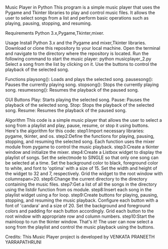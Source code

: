 Music Player in Python
This program is a simple music player that uses the Pygame and Tkinter libraries to play and control music files. It allows the user to select songs from a list and perform basic operations such as playing, pausing, stopping, and resuming.

Requirements
Python 3.x,Pygame,Tkinter,mixer.

Usage
Install Python 3.x and the Pygame and mixer,Tkinter libraries. Download or clone this repository to your local machine. Open the terminal and navigate to the directory where the repository is located. Run the following command to start the music player: python musicplayer_2.py Select a song from the list by clicking on it. Use the buttons to control the playback of the selected song.

Functions
playsong(): Loads and plays the selected song. pausesong(): Pauses the currently playing song. stopsong(): Stops the currently playing song. resumesong(): Resumes the playback of the paused song.

GUI Buttons
Play: Starts playing the selected song. Pause: Pauses the playback of the selected song. Stop: Stops the playback of the selected song. Resume: Resumes the playback of the paused song.

Algorithm
This code is a simple music player that allows the user to select a song from a playlist and play, pause, resume, or stop it using buttons. Here's the algorithm for this code: step1:Import necessary libraries: pygame, tkinter, and os. step2:Define the functions for playing, pausing, stopping, and resuming the selected song. Each function uses the mixer module from pygame to control the music playback. step3:Create a tkinter window and initialize the mixer. step4:Create a Listbox widget to display the playlist of songs. Set the selectmode to SINGLE so that only one song can be selected at a time. Set the background color to black, foreground color to white, and font to 'optima' with a size of 15. Set the width and height of the widget to 32 and 7, respectively. Grid the widget to the root window with columnspan=20. step6:Change the current directory to the directory containing the music files. step7:Get a list of all the songs in the directory using the listdir function from os module. step8:Insert each song in the playlist widget using a for loop. step9:Create buttons for playing, pausing, stopping, and resuming the music playback. Configure each button with a font of 'candara' and a size of 20. Set the background and foreground colors and padding for each button accordingly. Grid each button to the root window with appropriate row and column numbers. step10:Start the mainloop to run the tkinter window. That's it! The user can now select a song from the playlist and control the music playback using the buttons.

Credits:
This Music Player project is developed by VENKATA PRANEETH YARRAPATHRUNI
